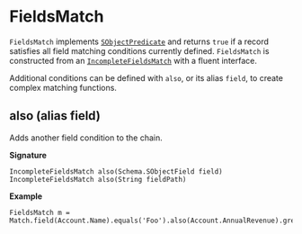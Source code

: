 # FieldsMatch

`FieldsMatch` implements [`SObjectPredicate`](SObjectPredicate) and returns `true` if a record satisfies all field matching conditions currently defined. `FieldsMatch` is constructed from an [`IncompleteFieldsMatch`](IncompleteFieldsMatch) with a fluent interface.

Additional conditions can be defined with `also`, or its alias `field`, to create complex matching functions.

## also (alias field)

Adds another field condition to the chain.

**Signature**

```
IncompleteFieldsMatch also(Schema.SObjectField field)
IncompleteFieldsMatch also(String fieldPath)
```

**Example**

```
FieldsMatch m = Match.field(Account.Name).equals('Foo').also(Account.AnnualRevenue).greaterThan(100000);
```

